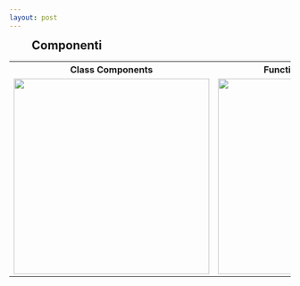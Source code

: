 ```yaml
---
layout: post
---
```


<h2 style="margin: 0px 40px">Componenti</h2>

<table>
    <tr>
        <th>Class Components</th>
        <th>Functional Components</th>
    </tr>
    <tr>
        <td><img style="width:350px;" src="./images/class-components.png"/></td>
        <td><img style="width:350px;" src="./images/functional-components.png"/></td>
    </tr>
</table>